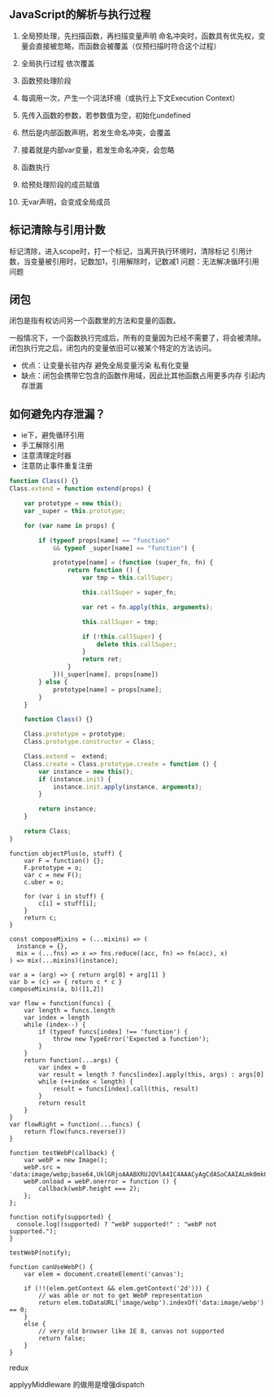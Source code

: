 ## JavaScript的解析与执行过程

1. 全局预处理，先扫描函数，再扫描变量声明
  命名冲突时，函数具有优先权，变量会直接被忽略，而函数会被覆盖（仅预扫描时符合这个过程）
  
2. 全局执行过程
  依次覆盖
  
3. 函数预处理阶段
 
 1. 每调用一次，产生一个词法环境（或执行上下文Execution Context）
 2. 先传入函数的参数，若参数值为空，初始化undefined
 3. 然后是内部函数声明，若发生命名冲突，会覆盖
 4. 接着就是内部var变量，若发生命名冲突，会忽略

4. 函数执行
 
 1. 给预处理阶段的成员赋值
 2. 无var声明，会变成全局成员


## 标记清除与引用计数

标记清除，进入scope时，打一个标记，当离开执行环境时，清除标记
引用计数，当变量被引用时，记数加1，引用解除时，记数减1  问题：无法解决循环引用问题

## 闭包

闭包是指有权访问另一个函数里的方法和变量的函数。

一般情况下，一个函数执行完成后，所有的变量因为已经不需要了，将会被清除。闭包执行完之后，闭包内的变量依旧可以被某个特定的方法访问。

* 优点：让变量长驻内存 避免全局变量污染 私有化变量
* 缺点：闭包会携带它包含的函数作用域，因此比其他函数占用更多内存 引起内存泄漏


## 如何避免内存泄漏？

* ie下，避免循环引用
* 手工解除引用
* 注意清理定时器
* 注意防止事件重复注册



```javascript
function Class() {}
Class.extend = function extend(props) {

    var prototype = new this();
    var _super = this.prototype;

    for (var name in props) {

        if (typeof props[name] == "function" 
            && typeof _super[name] == "function") {

            prototype[name] = (function (super_fn, fn) {
                return function () {
                    var tmp = this.callSuper;

                    this.callSuper = super_fn;

                    var ret = fn.apply(this, arguments);

                    this.callSuper = tmp;

                    if (!this.callSuper) {
                        delete this.callSuper;
                    }
                    return ret;
                }
            })(_super[name], props[name])
        } else {
            prototype[name] = props[name];    
        }
    }

    function Class() {}

    Class.prototype = prototype;
    Class.prototype.constructor = Class;

    Class.extend =  extend;
    Class.create = Class.prototype.create = function () {
        var instance = new this();
        if (instance.init) {
            instance.init.apply(instance, arguments);
        }

        return instance;
    }

    return Class;
}
```


```
function objectPlus(o, stuff) {
	var F = function() {};
	F.prototype = o;
	var c = new F();
	c.uber = o;
	
	for (var i in stuff) {
		c[i] = stuff[i];
	}
	return c;
}
```


```
const composeMixins = (...mixins) => (
  instance = {},
  mix = (...fns) => x => fns.reduce((acc, fn) => fn(acc), x)
) => mix(...mixins)(instance);

var a = (arg) => { return arg[0] + arg[1] }
var b = (c) => { return c * c }
composeMixins(a, b)([1,2])
```


```
var flow = function(funcs) {
    var length = funcs.length
    var index = length
    while (index--) {
        if (typeof funcs[index] !== 'function') {
            throw new TypeError('Expected a function');
        }
    }
    return function(...args) {
        var index = 0
        var result = length ? funcs[index].apply(this, args) : args[0]
        while (++index < length) {
            result = funcs[index].call(this, result)
        }
        return result
    }
}
var flowRight = function(...funcs) {
    return flow(funcs.reverse())
}
```


```
function testWebP(callback) {
    var webP = new Image();
    webP.src = 'data:image/webp;base64,UklGRjoAAABXRUJQVlA4IC4AAACyAgCdASoCAAIALmk0mk0iIiIiIgBoSygABc6WWgAA/veff/0PP8bA//LwYAAA';
    webP.onload = webP.onerror = function () {
        callback(webP.height === 2);
    };
};

function notify(supported) {
  console.log((supported) ? "webP supported!" : "webP not supported.");
}

testWebP(notify);​
```
```
function canUseWebP() {
    var elem = document.createElement('canvas');

    if (!!(elem.getContext && elem.getContext('2d'))) {
        // was able or not to get WebP representation
        return elem.toDataURL('image/webp').indexOf('data:image/webp') == 0;
    }
    else {
        // very old browser like IE 8, canvas not supported
        return false;
    }
}
```



redux

applyyMiddleware 的做用是增强dispatch



